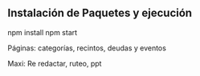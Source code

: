## Instalación de Paquetes y ejecución

npm install
npm start


Páginas: categorías, recintos, deudas y eventos 

Maxi: Re redactar, ruteo, ppt 